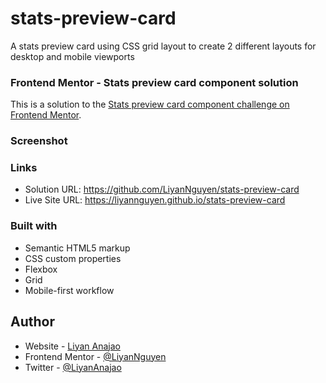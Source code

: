 # stats-preview-card
A stats preview card using CSS grid layout to create 2 different layouts for desktop and mobile viewports

### Frontend Mentor - Stats preview card component solution
This is a solution to the [Stats preview card component challenge on Frontend Mentor](https://www.frontendmentor.io/challenges/stats-preview-card-component-8JqbgoU62).

### Screenshot


### Links
- Solution URL: https://github.com/LiyanNguyen/stats-preview-card
- Live Site URL: https://liyannguyen.github.io/stats-preview-card

### Built with
- Semantic HTML5 markup
- CSS custom properties
- Flexbox
- Grid
- Mobile-first workflow


## Author
- Website - [Liyan Anajao](https://liyannguyen.github.io/Portfolio)
- Frontend Mentor - [@LiyanNguyen](https://frontendmentor.io/profile/LiyanNguyen)
- Twitter - [@LiyanAnajao](https://twitter.com/LiyanAnajao)
